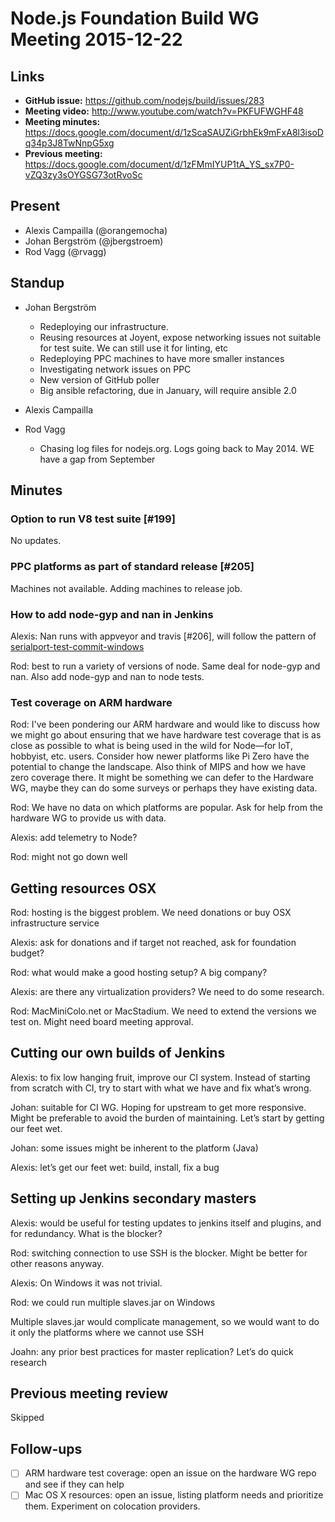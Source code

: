 # Node.js Foundation Build WG Meeting 2015-12-22

## Links

* **GitHub issue:** https://github.com/nodejs/build/issues/283
* **Meeting video:** http://www.youtube.com/watch?v=PKFUFWGHF48
* **Meeting minutes:** https://docs.google.com/document/d/1zScaSAUZiGrbhEk9mFxA8l3isoDq34p3J8TwNnpG5xg
* **Previous meeting:** https://docs.google.com/document/d/1zFMmIYUP1tA_YS_sx7P0-vZQ3zy3sOYGSG73otRvoSc

## Present

* Alexis Campailla (@orangemocha)
* Johan Bergström (@jbergstroem)
* Rod Vagg (@rvagg)

## Standup

* Johan Bergström
  * Redeploying our infrastructure.
  * Reusing resources at Joyent, expose networking issues not suitable for test
    suite. We can still use it for linting, etc
  * Redeploying PPC machines to have more smaller instances
  * Investigating network issues on PPC
  * New version of GitHub poller
  * Big ansible refactoring, due in January, will require ansible 2.0

* Alexis Campailla

* Rod Vagg
  * Chasing log files for nodejs.org. Logs going back to May 2014. WE have a gap
    from September

## Minutes

### Option to run V8 test suite \[#199]

No updates.

### PPC platforms as part of standard release \[#205]

Machines not available. Adding machines to release job.

### How to add node-gyp and nan in Jenkins

Alexis: Nan runs with appveyor and travis \[#206], will follow the pattern of
[serialport-test-commit-windows](https://ci.nodejs.org/job/serialport-test-commit-windows/build)

Rod: best to run a variety of versions of node. Same deal for node-gyp and nan.
Also add node-gyp and nan to node tests.

### Test coverage on ARM hardware

Rod: I've been pondering our ARM hardware and would like to discuss how we might
go about ensuring that we have hardware test coverage that is as close as
possible to what is being used in the wild for Node—for IoT, hobbyist, etc.
users. Consider how newer platforms like Pi Zero have the potential to change
the landscape. Also think of MIPS and how we have zero coverage there. It might
be something we can defer to the Hardware WG, maybe they can do some surveys or
perhaps they have existing data.

Rod: We have no data on which platforms are popular. Ask for help from the
hardware WG to provide us with data.

Alexis: add telemetry to Node?

Rod: might not go down well

## Getting resources OSX

Rod: hosting is the biggest problem. We need donations or buy OSX infrastructure
service

Alexis: ask for donations and if target not reached, ask for foundation budget?

Rod: what would make a good hosting setup? A big company?

Alexis: are there any virtualization providers? We need to do some research.

Rod: MacMiniColo.net or MacStadium. We need to extend the versions we test on.
Might need board meeting approval.

## Cutting our own builds of Jenkins

Alexis: to fix low hanging fruit, improve our CI system. Instead of starting
from scratch with CI, try to start with what we have and fix what’s wrong.

Johan: suitable for CI WG. Hoping for upstream to get more responsive.  Might be
preferable to avoid the burden of maintaining. Let’s start by getting our feet wet.

Johan: some issues might be inherent to the platform (Java)

Alexis: let’s get our feet wet: build, install, fix a bug

## Setting up Jenkins secondary masters

Alexis: would be useful for testing updates to jenkins itself and plugins, and
for redundancy.  What is the blocker?

Rod: switching connection to use SSH is the blocker. Might be better for other
reasons anyway.

Alexis: On Windows it was not trivial.

Rod: we could run multiple slaves.jar on Windows

Multiple slaves.jar would complicate management, so we would want to do it only
the platforms where we cannot use SSH

Joahn: any prior best practices for master replication? Let’s do quick research

## Previous meeting review

Skipped

## Follow-ups

* [ ] ARM hardware test coverage: open an issue on the hardware WG repo and see
  if they can help
* [ ] Mac OS X resources: open an issue, listing platform needs and prioritize
  them. Experiment on colocation providers.
